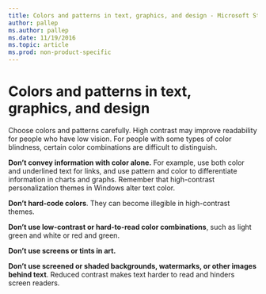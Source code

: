 ```yaml
---
title: Colors and patterns in text, graphics, and design - Microsoft Style Guide
author: pallep
ms.author: pallep
ms.date: 11/19/2016
ms.topic: article
ms.prod: non-product-specific
---
```


# Colors and patterns in text, graphics, and design

Choose
colors and patterns carefully. High contrast may improve
readability for people who have low vision. For people with some types
of color blindness, certain color combinations are difficult to
distinguish. 

**Don’t convey information with color alone.** 
For example, use both color and underlined text for links, and use
pattern and color to differentiate information in charts
and graphs. Remember that high-contrast personalization themes
in Windows alter text color. 

**Don’t hard-code colors**. They can become illegible in high-contrast themes.

**Don’t use low-contrast or hard-to-read color combinations**, such as light green and white or red and green.

**Don’t use screens or tints in art.**

**Don’t use screened or shaded backgrounds, watermarks, or other images behind text**. Reduced contrast makes text harder to read and hinders screen readers.
